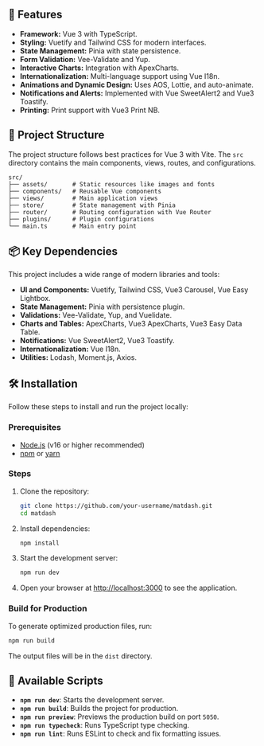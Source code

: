 ## 🚀 Features

- **Framework:** Vue 3 with TypeScript.
- **Styling:** Vuetify and Tailwind CSS for modern interfaces.
- **State Management:** Pinia with state persistence.
- **Form Validation:** Vee-Validate and Yup.
- **Interactive Charts:** Integration with ApexCharts.
- **Internationalization:** Multi-language support using Vue I18n.
- **Animations and Dynamic Design:** Uses AOS, Lottie, and auto-animate.
- **Notifications and Alerts:** Implemented with Vue SweetAlert2 and Vue3 Toastify.
- **Printing:** Print support with Vue3 Print NB.

## 📂 Project Structure

The project structure follows best practices for Vue 3 with Vite. The `src` directory contains the main components, views, routes, and configurations.

```
src/
├── assets/       # Static resources like images and fonts
├── components/   # Reusable Vue components
├── views/        # Main application views
├── store/        # State management with Pinia
├── router/       # Routing configuration with Vue Router
├── plugins/      # Plugin configurations
└── main.ts       # Main entry point
```

## 📦 Key Dependencies

This project includes a wide range of modern libraries and tools:

- **UI and Components:** Vuetify, Tailwind CSS, Vue3 Carousel, Vue Easy Lightbox.
- **State Management:** Pinia with persistence plugin.
- **Validations:** Vee-Validate, Yup, and Vuelidate.
- **Charts and Tables:** ApexCharts, Vue3 ApexCharts, Vue3 Easy Data Table.
- **Notifications:** Vue SweetAlert2, Vue3 Toastify.
- **Internationalization:** Vue I18n.
- **Utilities:** Lodash, Moment.js, Axios.

## 🛠️ Installation

Follow these steps to install and run the project locally:

### Prerequisites

- [Node.js](https://nodejs.org/) (v16 or higher recommended)
- [npm](https://www.npmjs.com/) or [yarn](https://yarnpkg.com/)

### Steps

1. Clone the repository:
   ```bash
   git clone https://github.com/your-username/matdash.git
   cd matdash
   ```

2. Install dependencies:
   ```bash
   npm install
   ```

3. Start the development server:
   ```bash
   npm run dev
   ```

4. Open your browser at [http://localhost:3000](http://localhost:3000) to see the application.

### Build for Production

To generate optimized production files, run:

```bash
npm run build
```

The output files will be in the `dist` directory.

## 🧪 Available Scripts

- **`npm run dev`**: Starts the development server.
- **`npm run build`**: Builds the project for production.
- **`npm run preview`**: Previews the production build on port `5050`.
- **`npm run typecheck`**: Runs TypeScript type checking.
- **`npm run lint`**: Runs ESLint to check and fix formatting issues.

